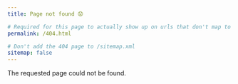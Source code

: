 ```yaml
---
title: Page not found 😟

# Required for this page to actually show up on urls that don't map to any page
permalink: /404.html

# Don't add the 404 page to /sitemap.xml
sitemap: false
---
```


The requested page could not be found.
